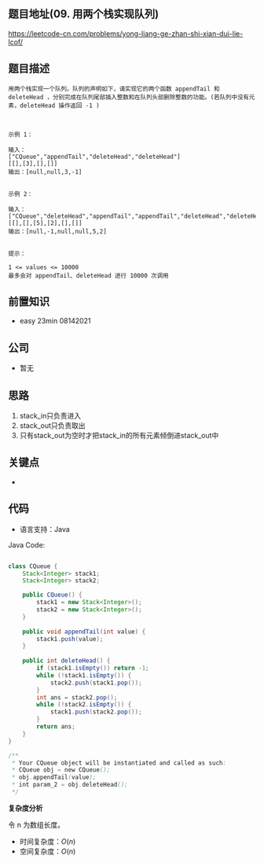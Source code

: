 
## 题目地址(09. 用两个栈实现队列)

https://leetcode-cn.com/problems/yong-liang-ge-zhan-shi-xian-dui-lie-lcof/

## 题目描述

```
用两个栈实现一个队列。队列的声明如下，请实现它的两个函数 appendTail 和 deleteHead ，分别完成在队列尾部插入整数和在队列头部删除整数的功能。(若队列中没有元素，deleteHead 操作返回 -1 )

 

示例 1：

输入：
["CQueue","appendTail","deleteHead","deleteHead"]
[[],[3],[],[]]
输出：[null,null,3,-1]


示例 2：

输入：
["CQueue","deleteHead","appendTail","appendTail","deleteHead","deleteHead"]
[[],[],[5],[2],[],[]]
输出：[null,-1,null,null,5,2]


提示：

1 <= values <= 10000
最多会对 appendTail、deleteHead 进行 10000 次调用
```

## 前置知识

- easy 23min 08142021

## 公司

- 暂无

## 思路

1. stack_in只负责进入
1. stack_out只负责取出
1. 只有stack_out为空时才把stack_in的所有元素倾倒进stack_out中

## 关键点

-  

## 代码

- 语言支持：Java

Java Code:

```java

class CQueue {
    Stack<Integer> stack1;
    Stack<Integer> stack2;

    public CQueue() {
        stack1 = new Stack<Integer>();
        stack2 = new Stack<Integer>(); 
    }
    
    public void appendTail(int value) {
        stack1.push(value);
    }
    
    public int deleteHead() {
        if (stack1.isEmpty()) return -1;
        while (!stack1.isEmpty()) {
            stack2.push(stack1.pop());
        }
        int ans = stack2.pop();
        while (!stack2.isEmpty()) {
            stack1.push(stack2.pop());
        }
        return ans;
    }
}

/**
 * Your CQueue object will be instantiated and called as such:
 * CQueue obj = new CQueue();
 * obj.appendTail(value);
 * int param_2 = obj.deleteHead();
 */

```


**复杂度分析**

令 n 为数组长度。

- 时间复杂度：$O(n)$
- 空间复杂度：$O(n)$


